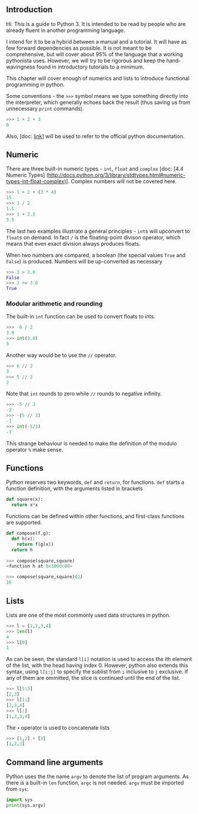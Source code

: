 ## Introduction

Hi. This is a guide to Python 3. It is intended to be read by people who are already fluent in another programming language.

I intend for it to be a hybrid between a manual and a tutorial. It will have as few forward dependencies as possible. It is not meant to be comprehensive, but will cover about 95% of the language that a working pythonista uses. However, we will try to be rigorous and keep the hand-wavingness found in introductory tutorials to a minimum.

This chapter will cover enough of numerics and lists to introduce functional programming in python.

Some conventions - the ``>>>`` symbol means we type something directly into the interpreter, which generally echoes back the result (thus saving us from unnecessary ``print`` commands).

```python
>>> 1 + 2 + 3
6
```

Also, [doc: [link](http://docs.python.org/3/)] will be used to refer to the official python documentation.

## Numeric

There are three built-in numeric types - ``int``, ``float`` and ``complex`` [doc: [4.4 Numeric Types] (http://docs.python.org/3/library/stdtypes.html#numeric-types-int-float-complex)]. Complex numbers will not be covered here. 

```python
>>> 1 + 2 + (3 * 4) 
15
>>> 3 / 2
1.5
>>> 1 + 2.5
3.5
```

The last two examples illustrate a general principles - ``int``s will upconvert to ``float``s on demand. In fact ``/`` is the floating-point divison operator, which means that even exact division always produces floats. 

When two numbers are compared, a boolean (the special values ``True`` and ``False``) is produced. Numbers will be up-converted as necessary

```python
>>> 3 > 3.0
False
>>> 3 >= 3.0
True
```

### Modular arithmetic and rounding

The built-in ``int`` function can be used to convert floats to ints.

```python
>>>  6 / 2
3.0
>>> int(3.0)
3
```

Another way would be to use the ``//`` operator. 

```python
>>> 6 // 2
3
>>> 5 // 2
2
```

Note that ``int`` rounds to zero while ``//`` rounds to negative infinity. 

```python
>>> -5 // 3
-2
>>> -(5 // 3)
-1
>>> int(-5/3)
-1
```

This strange behaviour is needed to make the definition of the modulo operator ``%`` make sense.

## Functions

Python reserves two keywords, ``def`` and ``return``, for functions. ``def`` starts a function definition, with the arguments listed in brackets

```python
def square(x):
  return x*x
```


Functions can be defined within other functions, and first-class functions are supported.

```python
def compose(f,g):
  def h(x):
    return f(g(x))
  return h
  
>>> compose(square,square)
<function h at 0x100dc88>

>>> compose(square,square)(2)
16
```


## Lists

Lists are one of the most commonly used data structures in python.

```python
>>> l = [1,2,3,4]
>>> len(l)
4
>>> l[0]
1
```

As can be seen, the standard ``l[i]`` notation is used to access the ith element of the list, with the head having index 0. However, python also extends this syntax, using ``l[i:j]`` to specify the sublist from ``i`` inclusive to ``j`` exclusive. If any of them are ommitted, the slice is continued until the end of the list.

```python
>>> l[1:3]
[2,3]
>>> l[1:]
[2,3,4]
>>> l[:]
[1,2,3,4]
```

The `+` operator is used to concatenate lists

```python
>>> [1,2] + [3]
[1,2,3]
```

Command line arguments
---

Python uses the the name ``argv`` to denote the list of program arguments. As there is a built-in ``len`` function, ``argc`` is not needed. ``argv`` must be imported from ``sys``:

```python
import sys
print(sys.argv)
```

